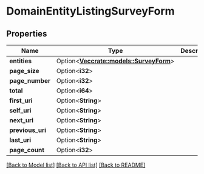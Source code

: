 # DomainEntityListingSurveyForm

## Properties

Name | Type | Description | Notes
------------ | ------------- | ------------- | -------------
**entities** | Option<[**Vec<crate::models::SurveyForm>**](SurveyForm.md)> |  | [optional]
**page_size** | Option<**i32**> |  | [optional]
**page_number** | Option<**i32**> |  | [optional]
**total** | Option<**i64**> |  | [optional]
**first_uri** | Option<**String**> |  | [optional]
**self_uri** | Option<**String**> |  | [optional]
**next_uri** | Option<**String**> |  | [optional]
**previous_uri** | Option<**String**> |  | [optional]
**last_uri** | Option<**String**> |  | [optional]
**page_count** | Option<**i32**> |  | [optional]

[[Back to Model list]](../README.md#documentation-for-models) [[Back to API list]](../README.md#documentation-for-api-endpoints) [[Back to README]](../README.md)


